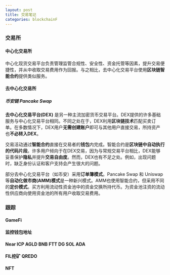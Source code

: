 ```yaml
---
layout: post
title: 交易笔记
categories: blockchainF
---
```


### 交易所

#### 中心化交易所

中心化现货交易平台负责管理监管合规性、安全性、资金托管等因素，提升交易便捷性，并从中收取交易费用作为回报。与之相比，去中心化交易平台使用**区块链智能合约**提供类似服务。

#### 去中心化交易所

##### 币安链 Pancake Swap

**去中心化交易平台(DEX)** 是另一种主流加密货币交易平台。DEX提供的许多基础服务与中心化交易平台相同。不同之处在于，DEX利用**区块链技术**匹配买卖订单。在多数情况下，DEX用户**无需创建账户**即可与其他用户直接交易，所持资产也**不必转入DEX**。

交易活动通过**智能合约**直接在交易者的**钱包**内完成。智能合约是**区块链中自动执行的代码片段**。许多用户倾向于在DEX交易，因为与常规交易平台相比，DEX能够妥善保护**隐私**并提升**交易自由度**。然而，DEX也有不足之处。例如，出现问题时，缺乏身份认证和客户支持会产生很大的问题。

部分去中心化交易平台（如币安）采用**订单簿模式**。Pancake Swap 和 Uniswap 等**自动化做市商(AMM)模式**是一种新兴模式。AMM也使用智能合约，但采用不同的**定价模式**。买方利用流动性资金池中的资金交换所持代币。为资金池注资的流动性供应商向使用资金池的所有用户收取交易费用。



### 跟踪

#### GameFi

#### 监控钱包地址

#### Near ICP AGLD  BNB FTT DG  SOL ADA

#### FIL挖矿 QREDO

#### NFT